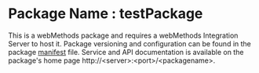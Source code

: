 # Package Name : testPackage
This is a webMethods package and requires a webMethods Integration Server to host it. Package versioning and configuration can be found in the package [manifest](./testPackage/manifest.v3) file. Service and API documentation is available on the package's home page http://&lt;server&gt;:&lt;port&gt;/&lt;packagename>.
